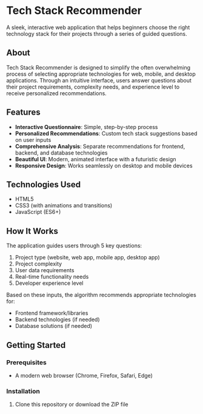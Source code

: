 # Tech Stack Recommender

A sleek, interactive web application that helps beginners choose the right technology stack for their projects through a series of guided questions.

## About

Tech Stack Recommender is designed to simplify the often overwhelming process of selecting appropriate technologies for web, mobile, and desktop applications. Through an intuitive interface, users answer questions about their project requirements, complexity needs, and experience level to receive personalized recommendations.

## Features

- **Interactive Questionnaire**: Simple, step-by-step process
- **Personalized Recommendations**: Custom tech stack suggestions based on user inputs
- **Comprehensive Analysis**: Separate recommendations for frontend, backend, and database technologies
- **Beautiful UI**: Modern, animated interface with a futuristic design
- **Responsive Design**: Works seamlessly on desktop and mobile devices

## Technologies Used

- HTML5
- CSS3 (with animations and transitions)
- JavaScript (ES6+)

## How It Works

The application guides users through 5 key questions:
1. Project type (website, web app, mobile app, desktop app)
2. Project complexity
3. User data requirements
4. Real-time functionality needs
5. Developer experience level

Based on these inputs, the algorithm recommends appropriate technologies for:
- Frontend framework/libraries
- Backend technologies (if needed)
- Database solutions (if needed)

## Getting Started

### Prerequisites
- A modern web browser (Chrome, Firefox, Safari, Edge)

### Installation
1. Clone this repository or download the ZIP file